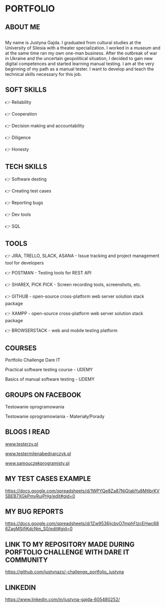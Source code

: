 # PORTFOLIO

## ABOUT ME

## 
My name is Justyna Gajda. I graduated from cultural studies at the University of Silesia with a theater specialization. I worked in a museum and at the same time ran my own one-man business. After the outbreak of war in Ukraine and the uncertain geopolitical situation, I decided to gain new digital competences and started learning manual testing. I am at the very beginning of my path as a manual tester. I want to develop and teach the technical skills necessary for this job.


## SOFT SKILLS
 
 👉 Reliability
 
 👉 Cooperation
 
 👉 Decision making and accountability
 
 👉 Diligence
 
 👉 Honesty


## TECH SKILLS

👉 Software desting

👉 Creating test cases

👉 Reporting bugs

👉 Dev tools

👉 SQL


## TOOLS

👉 JIRA, TRELLO, SLACK, ASANA - Issue tracking and project management tool for developers

👉 POSTMAN - Testing tools for REST API

👉 SHAREX, PICK PICK - Screen recording tools, screenshots, etc.

👉 GITHUB - open-source cross-platform web server solution stack package

👉 XAMPP - open-source cross-platform web server solution stack package

👉 BROWSERSTACK - web and mobile testing platform



## COURSES

Portfolio Challenge Dare IT

Practical software testing course - UDEMY

Basics of manual software testing - UDEMY


## GROUPS ON FACEBOOK

Testowanie oprogramowania

Testowanie oprogramowiania - Materiały/Porady


## BLOGS I READ

www.testerzy.pl

www.testermilenabednarczyk.pl

www.samouczekprogramisty.pl


## MY TEST CASES EXAMPLE

https://docs.google.com/spreadsheets/d/1WPYQe8Za87NjGtabYu8MtIbrKVSBEB7XGkPmvRujPHg/edit#gid=0


## MY BUG REPORTS

https://docs.google.com/spreadsheets/d/1Zw9536ijcbvO7mphFlzcEHwc686ZagMSifiKdcNm_S0/edit#gid=0


## LINK TO MY REPOSITORY MADE DURING PORFTOLIO CHALLENGE WITH DARE IT COMMUNITY

https://github.com/justynazs/-challenge_portfolio_justyna

## LINKEDIN

https://www.linkedin.com/in/justyna-gajda-605480252/
